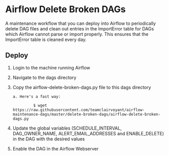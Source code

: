 # Airflow Delete Broken DAGs

A maintenance workflow that you can deploy into Airflow to periodically delete DAG files and clean out entries in the
ImportError table for DAGs which Airflow cannot parse or import properly. This ensures that the ImportError table is cleaned every day.

## Deploy

1. Login to the machine running Airflow

2. Navigate to the dags directory

3. Copy the airflow-delete-broken-dags.py file to this dags directory

       a. Here's a fast way:

                $ wget https://raw.githubusercontent.com/teamclairvoyant/airflow-maintenance-dags/master/delete-broken-dags/airflow-delete-broken-dags.py
        
4. Update the global variables (SCHEDULE_INTERVAL, DAG_OWNER_NAME, ALERT_EMAIL_ADDRESSES and ENABLE_DELETE) in the DAG with the desired values

5. Enable the DAG in the Airflow Webserver
